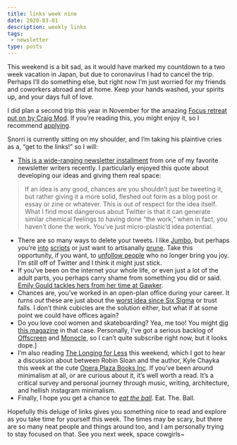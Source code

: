 ```yaml
---
title: links week nine
date: 2020-03-01
description: weekly links
tags:
 - newsletter
type: posts
---
```


This weekend is a bit sad, as it would have marked my countdown to a two week vacation in Japan, but due to coronavirus I had to cancel the trip. Perhaps I’ll do something else, but right now I’m just worried for my friends and coworkers abroad and at home. Keep your hands washed, your spirits up, and your days full of love. 

I did plan a second trip this year in November for the amazing [Focus retreat put on by Craig Mod](https://studiodradiodurans.com/collections/retreats/products/focus-yoshino-retreat-2020-apply). If you’re reading this, you might enjoy it, so I recommend [applying](https://studiodradiodurans.com/collections/retreats/products/focus-yoshino-retreat-2020-apply).

Snorri is currently sitting on my shoulder, and I’m taking his plaintive cries as a, “get to the links!” so I will:

- [This is a wide-ranging newsletter installment](https://craigmod.com/roden/036/) from one of my favorite newsletter writers recently. I particularly enjoyed this quote about developing our ideas and giving them real space:

> If an idea is any good, chances are you shouldn’t just be tweeting it, but rather giving it a more solid, fleshed out form as a blog post or essay or zine or whatever. This is out of respect for the idea itself. What I find most dangerous about Twitter is that it can generate similar chemical feelings to having done “the work,” when in fact, you haven’t done the work. You’ve just micro-plastic’d idea potential.

- There are so many ways to delete your tweets. I like [Jumbo](https://apps.apple.com/us/app/jumbo-privacy-security/id1454039975), but perhaps you’re [into](https://www.freecodecamp.org/news/how-to-delete-your-past-tweets-in-bulk-and-for-free-save-yourself-from-your-past-self-f8844cdbda2/)  [scripts](https://gist.github.com/robinsloan/3688616) or just want to artisanally [prune](https://micahflee.com/2019/06/semiphemeral-automatically-delete-your-old-tweets-except-for-the-ones-you-want-to-keep/). Take this opportunity, if you want, to [unfollow people](https://tokimeki-unfollow.glitch.me/) who no longer bring you joy. I’m still off of Twitter and I think it might just stick.
- If you’ve been on the internet your whole life, or even just a lot of the adult parts, you perhaps carry shame from something you did or said. [Emily Gould tackles hers from her time at Gawker](https://www.thecut.com/2020/02/emily-gould-gawker-shame.html).
- Chances are, you’ve worked in an open-plan office during your career. It _turns out_ these are just about the [worst idea since Six Sigma](https://www.inc.com/geoffrey-james/its-official-open-plan-offices-are-now-dumbest-management-fad-of-all-time.html) or trust falls. I don’t think cubicles are the solution either, but what if at some point we could have offices again?
- Do you love cool women and skateboarding? Yea, me too! You might [dig this magazine](https://www.oh-so.co/shop) in that case. Personally, I’ve got a serious backlog of [Offscreen](https://www.offscreenmag.com) and [Monocle](https://monocle.com), so I can’t quite subscribe right now, but it looks dope.]
- I’m also reading [The Longing for Less](https://www.kylechayka.com/book/) this weekend, which I got to hear a discussion about between Robin Sloan and the author, Kyle Chayka this week at the cute [Opera Plaza Books Inc](https://www.booksinc.net/SFOpera). If you’ve been around minimalism at all, or are curious about it, it’s well worth a read. It’s a critical survey and personal journey through music, writing, architecture, and hellish instagram minimalism.
- Finally, I hope you get a chance to _[eat the ball](https://www.eattheball.com/)_. Eat. The. Ball.

Hopefully this deluge of links gives you something nice to read and explore as you take time for yourself this week. The times may be scary, but there are so many neat people and things around too, and I am personally trying to stay focused on that. See you next week, space cowgirls~


